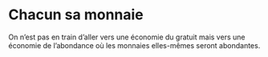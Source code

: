 # Chacun sa monnaie

On n’est pas en train d’aller vers une économie du gratuit mais vers une économie de l’abondance où les monnaies elles-mêmes seront abondantes.